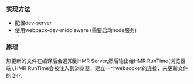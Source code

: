 ### 实现方法
- 配置dev-server
- 使用webpack-dev-middleware (需要启动node服务)


### 原理
热更新的文件在编译后会通知到HMR Server,然后输出给HMR RunTime(浏览器端),HMR RunTime会被注入到浏览器，建立一个websocket的连接，来更新文件的变化
